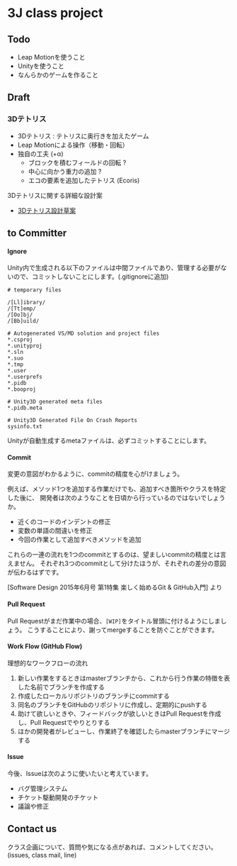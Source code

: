 
3J class project
================

Todo
----

- Leap Motionを使うこと
- Unityを使うこと
- なんらかのゲームを作ること

Draft
-----

### 3Dテトリス
- 3Dテトリス : テトリスに奥行きを加えたゲーム
- Leap Motionによる操作（移動・回転）
- 独自の工夫 (+α)
	- ブロックを積むフィールドの回転 ?
	- 中心に向かう重力の追加 ?
	- エコの要素を追加したテトリス (Ecoris)

3Dテトリスに関する詳細な設計案
- [3Dテトリス設計草案](https://github.com/13J-Programmers/3J_class_project/blob/master/overview.md)
	

to Committer
------------

#### Ignore

Unity内で生成される以下のファイルは中間ファイルであり、管理する必要がないので、コミットしないことにします。(.gitignoreに追加)
	
	# temporary files

	/[Ll]ibrary/
	/[Tt]emp/
	/[Oo]bj/
	/[Bb]uild/
	
	# Autogenerated VS/MD solution and project files
	*.csproj
	*.unityproj
	*.sln
	*.suo
	*.tmp
	*.user
	*.userprefs
	*.pidb
	*.booproj
	
	# Unity3D generated meta files
	*.pidb.meta
	
	# Unity3D Generated File On Crash Reports
	sysinfo.txt

Unityが自動生成するmetaファイルは、必ずコミットすることにします。

#### Commit

変更の意図がわかるように、commitの精度を心がけましょう。

例えば、メソッド1つを追加する作業だけでも、追加すべき箇所やクラスを特定した後に、
開発者は次のようなことを日頃から行っているのではないでしょうか。

- 近くのコードのインデントの修正
- 変数の単語の間違いを修正
- 今回の作業として追加すべきメソッドを追加

これらの一連の流れを1つのcommitとするのは、望ましいcommitの精度とは言えません。
それぞれ3つのcommitとして分けたほうが、それぞれの差分の意図が伝わるはずです。

[Software Design 2015年6月号 第1特集 楽しく始めるGit & GitHub入門] より

#### Pull Request

Pull Requestがまだ作業中の場合、`[WIP]`をタイトル冒頭に付けるようにしましょう。
こうすることにより、謝ってmergeすることを防ぐことができます。

#### Work Flow (GitHub Flow)

理想的なワークフローの流れ

1. 新しい作業をするときはmasterブランチから、これから行う作業の特徴を表した名前でブランチを作成する
2. 作成したローカルリポジトリのブランチにcommitする
3. 同名のブランチをGitHubのリポジトリに作成し、定期的にpushする
4. 助けて欲しいときや、フィードバックが欲しいときはPull Requestを作成し、Pull Requestでやりとりする
5. ほかの開発者がレビューし、作業終了を確認したらmasterブランチにマージする

#### Issue

今後、Issueは次のように使いたいと考えています。

- バグ管理システム
- チケット駆動開発のチケット
- 議論や修正

Contact us
----------

クラス企画について、質問や気になる点があれば、コメントしてください。(issues, class mail, line)


